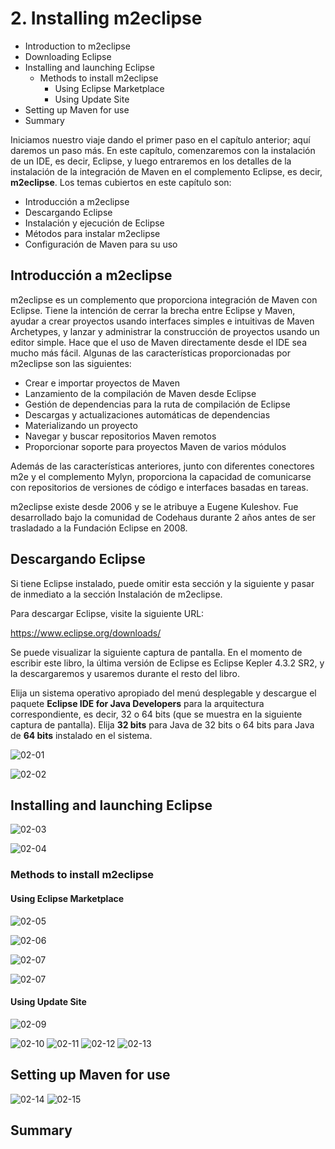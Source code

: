 # 2. Installing m2eclipse

* Introduction to m2eclipse
* Downloading Eclipse
* Installing and launching Eclipse
   * Methods to install m2eclipse
      * Using Eclipse Marketplace
      * Using Update Site
* Setting up Maven for use
* Summary

Iniciamos nuestro viaje dando el primer paso en el capítulo anterior; aquí daremos un paso más. En este capítulo, comenzaremos con la instalación de un IDE, es decir, Eclipse, y luego entraremos en los detalles de la instalación de la integración de Maven en el complemento Eclipse, es decir, **m2eclipse**. Los temas cubiertos en este capítulo son:

* Introducción a m2eclipse
* Descargando Eclipse
* Instalación y ejecución de Eclipse
* Métodos para instalar m2eclipse
* Configuración de Maven para su uso

## Introducción a m2eclipse

m2eclipse es un complemento que proporciona integración de Maven con Eclipse. Tiene la intención de cerrar la brecha entre Eclipse y Maven, ayudar a crear proyectos usando interfaces simples e intuitivas de Maven Archetypes, y lanzar y administrar la construcción de proyectos usando un editor simple. Hace que el uso de Maven directamente desde el IDE sea mucho más fácil. Algunas de las características proporcionadas por m2eclipse son las siguientes:

* Crear e importar proyectos de Maven
* Lanzamiento de la compilación de Maven desde Eclipse
* Gestión de dependencias para la ruta de compilación de Eclipse
* Descargas y actualizaciones automáticas de dependencias
* Materializando un proyecto
* Navegar y buscar repositorios Maven remotos
* Proporcionar soporte para proyectos Maven de varios módulos

Además de las características anteriores, junto con diferentes conectores m2e y el complemento Mylyn, proporciona la capacidad de comunicarse con repositorios de versiones de código e interfaces basadas en tareas.

m2eclipse existe desde 2006 y se le atribuye a Eugene Kuleshov. Fue desarrollado bajo la comunidad de Codehaus durante 2 años antes de ser trasladado a la Fundación Eclipse en 2008.


## Descargando Eclipse

Si tiene Eclipse instalado, puede omitir esta sección y la siguiente y pasar de inmediato a la sección Instalación de m2eclipse.

Para descargar Eclipse, visite la siguiente URL:

https://www.eclipse.org/downloads/

Se puede visualizar la siguiente captura de pantalla. En el momento de escribir este libro, la última versión de Eclipse es Eclipse Kepler 4.3.2 SR2, y la descargaremos y usaremos durante el resto del libro.

Elija un sistema operativo apropiado del menú desplegable y descargue el paquete **Eclipse IDE for Java Developers** para la arquitectura correspondiente, es decir, 32 o 64 bits (que se muestra en la siguiente captura de pantalla). Elija **32 bits** para Java de 32 bits o 64 bits para Java de **64 bits** instalado en el sistema.

![02-01](images/02-01.png)

![02-02](images/02-02.png)

## Installing and launching Eclipse

![02-03](images/02-03.png)

![02-04](images/02-04.png)

### Methods to install m2eclipse
#### Using Eclipse Marketplace

![02-05](images/02-05.png)

![02-06](images/02-06.png)

![02-07](images/02-08.png)

![02-07](images/02-08.png)

#### Using Update Site

![02-09](images/02-09.png)

![02-10](images/02-10.png)
![02-11](images/02-11.png)
![02-12](images/02-12.png)
![02-13](images/02-13.png)

## Setting up Maven for use

![02-14](images/02-14.png)
![02-15](images/02-15.png)

## Summary
